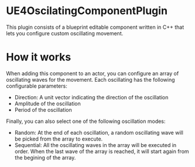 # UE4OscilatingComponentPlugin
This plugin consists of a blueprint editable component written in C++ that lets you configure custom oscillating movement.

# How it works 
When adding this component to an actor, you can configure an array of oscillating waves for the movement. Each oscillating has the following configurable parameters:

* Direction: A unit vector indicating the direction of the oscillation
* Amplitude of the oscillation
* Period of the oscillation

Finally, you can also select one of the following oscillation modes:

* Random: At the end of each oscillation, a random oscillating wave will be picked from the array to execute.
* Sequential: All the oscillating waves in the array will be executed in order. When the last wave of the array is reached, it will start again from the begining of the array.
